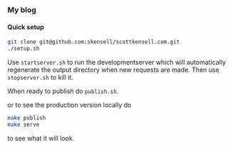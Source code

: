 ### My blog

#### Quick setup

```bash
git clone git@github.com:skensell/scottkensell.com.git
./setup.sh
```

Use `startserver.sh` to run the developmentserver which will automatically regenerate the output directory when new requests are made.
Then use `stopserver.sh` to kill it.

When ready to publish do ```publish.sh```.

or to see the production version locally do
```bash
make publish
make serve
```
to see what it will look.
